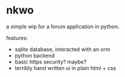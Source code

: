
# nkwo

a simple wip for a forum application in python.

features:

- sqlite database, interacted with an orm
- python backend
- basic https security? maybe?
- terribly hand written ui in plain html + css


